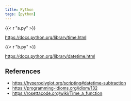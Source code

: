 ```yaml
---
title: Python
tags: [python]
---
```


{{< r "a.py" >}}

<https://docs.python.org/library/time.html>

{{< r "b.py" >}}

<https://docs.python.org/library/datetime.html>

## References

- <https://hyperpolyglot.org/scripting#datetime-subtraction>
- <https://programming-idioms.org/idiom/132>
- <https://rosettacode.org/wiki/Time_a_function>

